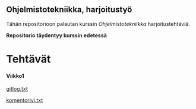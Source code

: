 ## Ohjelmistotekniikka, harjoitustyö

Tähän repositorioon palautan kurssin *Ohjelmistotekniikka* harjoitustehtäviä.

**Repositorio täydentyy kurssin edetessä**

Tehtävät
======

#### Viikko1

[gitlog.txt](https://github.com/jobpurho/ot-harjoitustyo/blob/master/laskarit/viikko1/gitlog.txt)

[komentorivi.txt](https://github.com/jobpurho/ot-harjoitustyo/blob/master/laskarit/viikko1/komentorivi.txt)
